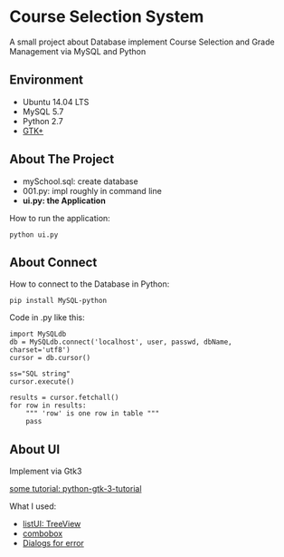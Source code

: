 Course Selection System
============

A small project about  Database implement Course Selection and Grade Management via MySQL and Python


Environment
----

* Ubuntu 14.04 LTS
* MySQL 5.7
* Python 2.7
* [GTK+](http://python-gtk-3-tutorial.readthedocs.org/en/latest/install.html)

About The Project
----

* mySchool.sql: create database
* 001.py: impl roughly in command line
* **ui.py: the Application**

How to run the application:

    python ui.py

About Connect
----

How to connect to the Database in Python:

    pip install MySQL-python

Code in .py like this:

    import MySQLdb
    db = MySQLdb.connect('localhost', user, passwd, dbName, charset='utf8')
    cursor = db.cursor()

    ss="SQL string"
    cursor.execute()

    results = cursor.fetchall()
    for row in results:
        """ 'row' is one row in table """
        pass

About UI
----
Implement via Gtk3

[some tutorial: python-gtk-3-tutorial](http://python-gtk-3-tutorial.readthedocs.io/en/latest/index.html)

What I used:

* [listUI: TreeView](http://python-gtk-3-tutorial.readthedocs.io/en/latest/treeview.html)
* [combobox](http://python-gtk-3-tutorial.readthedocs.io/en/latest/combobox.html)
* [Dialogs for error](http://python-gtk-3-tutorial.readthedocs.io/en/latest/dialogs.html)
